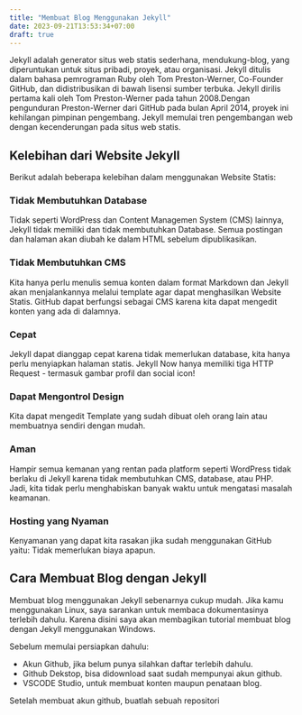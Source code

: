 ```yaml
---
title: "Membuat Blog Menggunakan Jekyll"
date: 2023-09-21T13:53:34+07:00
draft: true
---
```


Jekyll adalah generator situs web statis sederhana, mendukung-blog, yang diperuntukan untuk situs pribadi, proyek, atau organisasi. Jekyll ditulis dalam bahasa pemrograman Ruby oleh Tom Preston-Werner, Co-Founder GitHub, dan didistribusikan di bawah lisensi sumber terbuka. Jekyll dirilis pertama kali oleh Tom Preston-Werner pada tahun 2008.Dengan pengunduran Preston-Werner dari GitHub pada bulan April 2014, proyek ini kehilangan pimpinan pengembang. Jekyll memulai tren pengembangan web dengan kecenderungan pada situs web statis.

## Kelebihan dari Website Jekyll
Berikut adalah beberapa kelebihan dalam menggunakan Website Statis:

### Tidak Membutuhkan Database
Tidak seperti WordPress dan Content Managemen System (CMS) lainnya, Jekyll tidak memiliki dan tidak membutuhkan Database. Semua postingan dan halaman akan diubah ke dalam HTML sebelum dipublikasikan.

### Tidak Membutuhkan CMS
Kita hanya perlu menulis semua konten dalam format Markdown dan Jekyll akan menjalankannya melalui template agar dapat menghasilkan Website Statis. GitHub dapat berfungsi sebagai CMS  karena kita dapat mengedit konten yang ada di dalamnya.

### Cepat
Jekyll dapat dianggap cepat karena tidak memerlukan database, kita hanya perlu menyiapkan halaman statis. Jekyll Now hanya memiliki tiga HTTP Request - termasuk gambar profil dan social icon!

### Dapat Mengontrol Design
Kita dapat mengedit Template yang sudah dibuat oleh orang lain atau membuatnya sendiri dengan mudah.

### Aman
Hampir semua kemanan yang rentan pada platform seperti WordPress tidak berlaku di Jekyll karena tidak membutuhkan CMS, database, atau PHP. Jadi, kita tidak perlu menghabiskan banyak waktu untuk mengatasi masalah keamanan.

### Hosting yang Nyaman
Kenyamanan yang dapat kita rasakan jika sudah menggunakan GitHub yaitu: Tidak memerlukan biaya apapun.

## Cara Membuat Blog dengan Jekyll
Membuat blog menggunakan Jekyll sebenarnya cukup mudah. Jika kamu menggunakan Linux, saya sarankan untuk membaca dokumentasinya terlebih dahulu. Karena disini saya akan membagikan tutorial membuat blog dengan Jekyll menggunakan Windows.

Sebelum memulai persiapkan dahulu:
- Akun Github, jika belum punya silahkan daftar terlebih dahulu.
- Github Dekstop, bisa didownload saat sudah mempunyai akun github.
- VSCODE Studio, untuk membuat konten maupun penataan blog.

Setelah membuat akun github, buatlah sebuah repositori